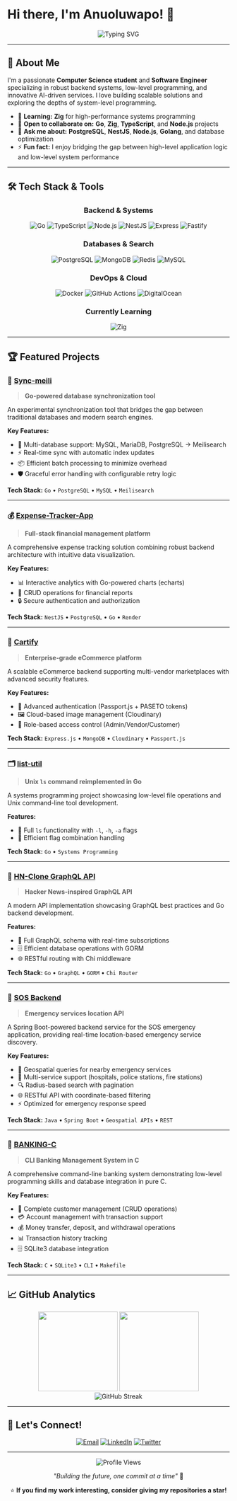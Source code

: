 # Hi there, I'm Anuoluwapo! 👋

<div align="center">
  <img src="https://readme-typing-svg.herokuapp.com?font=Fira+Code&weight=500&size=28&pause=1000&color=F75C7E&center=true&vCenter=true&width=600&lines=Computer+Science+Student;Backend+Engineer;Low-Level+Tools+Enthusiast" alt="Typing SVG" />
</div>

---

## 🚀 About Me

I'm a passionate **Computer Science student** and **Software Engineer** specializing in robust backend systems, low-level programming, and innovative AI-driven services. I love building scalable solutions and exploring the depths of system-level programming.

- 🌱 **Learning:** **Zig** for high-performance systems programming
- 👯 **Open to collaborate on:** **Go**, **Zig**, **TypeScript**, and **Node.js** projects
- 💬 **Ask me about:** **PostgreSQL**, **NestJS**, **Node.js**, **Golang**, and database optimization
- ⚡ **Fun fact:** I enjoy bridging the gap between high-level application logic and low-level system performance

---

## 🛠️ Tech Stack & Tools

<div align="center">

### Backend & Systems
![Go](https://img.shields.io/badge/Go-00ADD8?style=for-the-badge&logo=go&logoColor=white)
![TypeScript](https://img.shields.io/badge/TypeScript-007ACC?style=for-the-badge&logo=typescript&logoColor=white)
![Node.js](https://img.shields.io/badge/Node.js-43853D?style=for-the-badge&logo=node.js&logoColor=white)
![NestJS](https://img.shields.io/badge/NestJS-E0234E?style=for-the-badge&logo=nestjs&logoColor=white)
![Express](https://img.shields.io/badge/Express.js-404D59?style=for-the-badge&logo=express&logoColor=white)
![Fastify](https://img.shields.io/badge/Fastify-000000?style=for-the-badge&logo=fastify&logoColor=white)

### Databases & Search
![PostgreSQL](https://img.shields.io/badge/PostgreSQL-316192?style=for-the-badge&logo=postgresql&logoColor=white)
![MongoDB](https://img.shields.io/badge/MongoDB-4EA94B?style=for-the-badge&logo=mongodb&logoColor=white)
![Redis](https://img.shields.io/badge/Redis-DC382D?style=for-the-badge&logo=redis&logoColor=white)
![MySQL](https://img.shields.io/badge/MySQL-005C84?style=for-the-badge&logo=mysql&logoColor=white)

### DevOps & Cloud
![Docker](https://img.shields.io/badge/Docker-2496ED?style=for-the-badge&logo=docker&logoColor=white)
![GitHub Actions](https://img.shields.io/badge/GitHub_Actions-2088FF?style=for-the-badge&logo=github-actions&logoColor=white)
![DigitalOcean](https://img.shields.io/badge/DigitalOcean-0080FF?style=for-the-badge&logo=digitalocean&logoColor=white)

### Currently Learning
![Zig](https://img.shields.io/badge/Zig-F7A41D?style=for-the-badge&logo=zig&logoColor=white)

</div>

---

## 🏆 Featured Projects

### 🔄 [Sync-meili](https://github.com/Anuolu-2020/sync-meili) 
> **Go-powered database synchronization tool**

An experimental synchronization tool that bridges the gap between traditional databases and modern search engines.

**Key Features:**
- 🔀 Multi-database support: MySQL, MariaDB, PostgreSQL → Meilisearch
- ⚡ Real-time sync with automatic index updates
- 📦 Efficient batch processing to minimize overhead
- 🛡️ Graceful error handling with configurable retry logic

**Tech Stack:** `Go` • `PostgreSQL` • `MySQL` • `Meilisearch`

---

### 💰 [Expense-Tracker-App](https://github.com/Anuolu-2020/Expense-Calculator-App)
> **Full-stack financial management platform**

A comprehensive expense tracking solution combining robust backend architecture with intuitive data visualization.

**Key Features:**
- 📊 Interactive analytics with Go-powered charts (echarts)
- 💾 CRUD operations for financial reports
- 🔒 Secure authentication and authorization

**Tech Stack:** `NestJS` • `PostgreSQL` • `Go` • `Render`

---

### 🛒 [Cartify](https://github.com/Anuolu-2020/Cartify-Backend)
> **Enterprise-grade eCommerce platform**

A scalable eCommerce backend supporting multi-vendor marketplaces with advanced security features.

**Key Features:**
- 🔐 Advanced authentication (Passport.js + PASETO tokens)
- 🖼️ Cloud-based image management (Cloudinary)
- 👥 Role-based access control (Admin/Vendor/Customer)

**Tech Stack:** `Express.js` • `MongoDB` • `Cloudinary` • `Passport.js`

---

### 🗂️ [list-util](https://github.com/Anuolu-2020/list-util)
> **Unix `ls` command reimplemented in Go**

A systems programming project showcasing low-level file operations and Unix command-line tool development.

**Features:**
- 📁 Full `ls` functionality with `-l`, `-h`, `-a` flags
- 🔧 Efficient flag combination handling

**Tech Stack:** `Go` • `Systems Programming`

---

### 📰 [HN-Clone GraphQL API](https://github.com/Anuolu-2020/hackernews-api-clone)
> **Hacker News-inspired GraphQL API**

A modern API implementation showcasing GraphQL best practices and Go backend development.

**Features:**
- 🔄 Full GraphQL schema with real-time subscriptions
- 🗄️ Efficient database operations with GORM
- 🌐 RESTful routing with Chi middleware

**Tech Stack:** `Go` • `GraphQL` • `GORM` • `Chi Router`

---

### 🚨 [SOS Backend](https://github.com/Anuolu-2020/sos-backend)
> **Emergency services location API**

A Spring Boot-powered backend service for the SOS emergency application, providing real-time location-based emergency service discovery.

**Key Features:**
- 📍 Geospatial queries for nearby emergency services
- 🏥 Multi-service support (hospitals, police stations, fire stations)
- 🔍 Radius-based search with pagination
- 🌐 RESTful API with coordinate-based filtering
- ⚡ Optimized for emergency response speed

**Tech Stack:** `Java` • `Spring Boot` • `Geospatial APIs` • `REST`

---

### 🏦 [BANKING-C](https://github.com/Anuolu-2020/BANKING-C)
> **CLI Banking Management System in C**

A comprehensive command-line banking system demonstrating low-level programming skills and database integration in pure C.

**Key Features:**
- 👥 Complete customer management (CRUD operations)
- 💳 Account management with transaction support  
- 💰 Money transfer, deposit, and withdrawal operations
- 📊 Transaction history tracking
- 🗄️ SQLite3 database integration

**Tech Stack:** `C` • `SQLite3` • `CLI` • `Makefile`

---

## 📈 GitHub Analytics

<div align="center">
  <img height="180em" src="https://github-readme-stats.vercel.app/api?username=Anuolu-2020&show_icons=true&theme=tokyonight&include_all_commits=true&count_private=true"/>
  <img height="180em" src="https://github-readme-stats.vercel.app/api/top-langs/?username=Anuolu-2020&layout=compact&langs_count=8&theme=tokyonight"/>
</div>

<div align="center">
  <img src="https://github-readme-streak-stats.herokuapp.com/?user=Anuolu-2020&theme=tokyonight" alt="GitHub Streak" />
</div>

---

## 🤝 Let's Connect!

<div align="center">

[![Email](https://img.shields.io/badge/Email-D14836?style=for-the-badge&logo=gmail&logoColor=white)](mailto:anuolu1645@gmail.com)
[![LinkedIn](https://img.shields.io/badge/LinkedIn-0077B5?style=for-the-badge&logo=linkedin&logoColor=white)](https://linkedin.com/in/your-profile)
[![Twitter](https://img.shields.io/badge/Twitter-1DA1F2?style=for-the-badge&logo=twitter&logoColor=white)](https://twitter.com/your-handle)

</div>

---

<div align="center">
  <img src="https://komarev.com/ghpvc/?username=Anuolu-2020&color=blueviolet&style=flat-square&label=Profile+Views" alt="Profile Views" />
</div>

<div align="center">
  
*"Building the future, one commit at a time"* 🚀

⭐ **If you find my work interesting, consider giving my repositories a star!**

</div>
